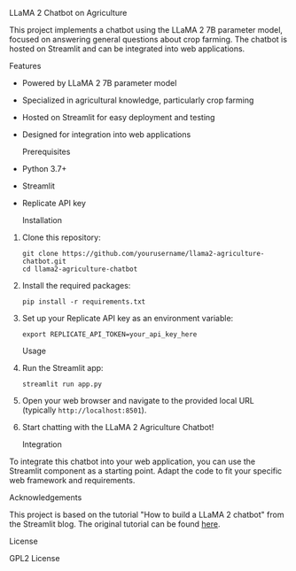 LLaMA 2 Chatbot on Agriculture

This project implements a chatbot using the LLaMA 2 7B parameter model, focused on answering general questions about crop farming. The chatbot is hosted on Streamlit and can be integrated into web applications.

   Features

- Powered by LLaMA 2 7B parameter model
- Specialized in agricultural knowledge, particularly crop farming
- Hosted on Streamlit for easy deployment and testing
- Designed for integration into web applications

   Prerequisites

- Python 3.7+
- Streamlit
- Replicate API key

   Installation

1. Clone this repository:
   ```
   git clone https://github.com/yourusername/llama2-agriculture-chatbot.git
   cd llama2-agriculture-chatbot
   ```

2. Install the required packages:
   ```
   pip install -r requirements.txt
   ```

3. Set up your Replicate API key as an environment variable:
   ```
   export REPLICATE_API_TOKEN=your_api_key_here
   ```

   Usage

1. Run the Streamlit app:
   ```
   streamlit run app.py
   ```

2. Open your web browser and navigate to the provided local URL (typically `http://localhost:8501`).

3. Start chatting with the LLaMA 2 Agriculture Chatbot!

   Integration

To integrate this chatbot into your web application, you can use the Streamlit component as a starting point. Adapt the code to fit your specific web framework and requirements.

   Acknowledgements

This project is based on the tutorial "How to build a LLaMA 2 chatbot" from the Streamlit blog. The original tutorial can be found [here](https://blog.streamlit.io/how-to-build-a-llama-2-chatbot/).

   License

GPL2 License

